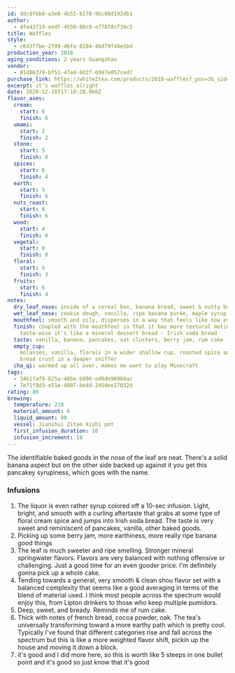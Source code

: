 ```yaml
---
id: ddc8f6b8-a3e6-4b52-b170-9bc88d192db1
author:
  - 4fe43719-eedf-4559-80c0-e778f8cf39c5
title: Waffles
style:
  - c643f7be-2f09-46fa-8284-4bd79fd4e5bd
production_year: 2018
aging_conditions: 2 years Guangzhao
vendor:
  - 81d86379-bf51-47ed-8d2f-6997e057ced7
purchase_link: https://white2tea.com/products/2018-waffles?_pos=3&_sid=4eb2a61b7&_ss=r
excerpt: it's waffles alright
date: 2020-12-16T17:10:28.066Z
flavor_axes:
  cream:
    start: 6
    finish: 6
  umami:
    start: 2
    finish: 2
  stone:
    start: 5
    finish: 6
  spices:
    start: 6
    finish: 4
  earth:
    start: 5
    finish: 6
  nuts_roast:
    start: 6
    finish: 6
  wood:
    start: 4
    finish: 6
  vegetal:
    start: 0
    finish: 0
  floral:
    start: 5
    finish: 3
  fruits:
    start: 6
    finish: 4
notes:
  dry_leaf_nose: inside of a cereal box, banana bread, sweet & nutty baked goods
  wet_leaf_nose: cookie dough, vanilla, ripe banana purée, maple syrup, pancakes
  mouthfeel: smooth and oily, disperses in a way that feels like how evaporation looks
  finish: coupled with the mouthfeel in that it has more textural motion,
    taste-wise it's like a mineral dessert bread - Irish soda bread
  taste: vanilla, banana, pancakes, oat clusters, berry jam, rum cake
  empty_cup:
    molasses, vanilla, florals in a wider shallow cup, roasted spice and
    bread crust in a deeper sniffer
  cha_qi: warmed up all over, makes me want to play Minecraft
tags:
  - 34b1faf0-825a-40ba-b906-ed8de96966ac
  - 7e71f8d3-e51e-4807-be4d-245dee27032d
rating: 86
brewing:
  temperature: 210
  material_amount: 6
  liquid_amount: 90
  vessel: Jianshui Zitao Xishi pot
  first_infusion_duration: 10
  infusion_increment: 10
---
```


The identifiable baked goods in the nose of the leaf are neat. There's a solid banana aspect but on the other side backed up against it you get this pancakey syrupiness, which goes with the name.

### Infusions

1. The liquor is even rather syrup colored off a 10-sec infusion. Light, bright, and smooth with a curling aftertaste that grabs at some type of floral cream spice and jumps into Irish soda bread. The taste is very sweet and reminiscent of pancakes, vanilla, other baked goods.
2. Picking up some berry jam, more earthiness, more really ripe banana good things
3. The leaf is much sweeter and ripe smelling. Stronger mineral springwater flavors. Flavors are very balanced with nothing offensive or challenging. Just a good time for an even gooder price. I'm definitely gonna pick up a whole cake.
4. Tending towards a general, very smooth & clean shou flavor set with a balanced complexity that seems like a good averaging in terms of the blend of material used. I think most people across the spectrum would enjoy this, from Lipton drinkers to those who keep multiple pumidors.
5. Deep, sweet, and bready. Reminds me of rum cake.
6. Thick with notes of french bread, cocoa powder, oak. The tea's universally transforming toward a more earthy path which is pretty cool. Typically I've found that different categories rise and fall across the spectrum but this is like a more weighted flavor shift, pickin up the house and moving it down a block.
7. it's good and I did more here, so this is worth like 5 steeps in one bullet point and it's good so just know that it's good
